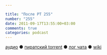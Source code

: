 ```yaml
---

title: "После РТ 255"
number: "255"
date: 2011-09-17T13:55:00+03:00
comments: true
categories: podcast
---
```

[аудио](http://cdn.radio-t.com/rt255post.mp3) ● [пиратский torrent](http://pirates.radio-t.com/torrents/rt255post.mp3.torrent) ● [лог чата](http://chat.radio-t.com/logs/radio-t-255.html) ● [wiki](http://wiki.radio-t.com/%D0%9F%D0%BE%D1%81%D0%BB%D0%B5_%D0%A0%D0%A2_255)<audio src="http://cdn.radio-t.com/rt255post.mp3" preload="none">
